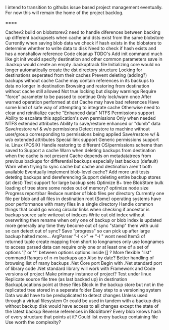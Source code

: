 I intend to transition to githubs issue based project management eventually. 
For now this will remain the home of the project backlog.

====

Cachev2
	build on blobstorev2
	need to handle diferences between backing up different backupsets when cache and dsts exist from the same blobstore
	Currently when saving blob data we check if hash exists in the blobstore to determine whether to write data to disk
		Need to check if hash exists and has a nonshallow reference
Code cleanup
	TODO's
Add init command
	much like git init
	would specify destination and other common parameters
		save in .backup
	would create an empty .backuptrack file
	Initializing core would no longer automatically create the dst directory structure
Locking for destinations seperated from their caches
	Prevent deleting (adding?) backups without cache
		Cache may contain references in its backups to data no longer in destination
	Browsing and restoring from destination without cache still allowed
	Not true locking but display warnings
		Require "force" parameter to be passed to continue
	Only lock/warn once
		After warned operation performed at dst
			Cache may have bad references
			Have some kind of safe way of attempting to integrate cache
				Otherwise need to clear and reinitialize cache
"Enhanced data"
	NTFS Permissions support
		Ability to escalate this application's own permissions
			Only when needed
	NTFS extended attributes
	Ability to save/restore enhanced or "dumb" data
		Save/restore w/ & w/o permissions
			Detect restore to machine without user/group corresponding to permissions being applied
		Save/restore w/ & w/o extended attributes
	Special link support
	Generic permissions support ie. Linux (POSIX)
		Handle restoring to different OS/permissions scheme than saved to
Support a cache
	Warn when deleting backups from destination when the cache is not present
		Cache depends on metadatatrees from previous backups for differential backups
			especially last backup (default)
	Warn when trying to sync cache but cache and destination aren't both available
	Eventually implement blob-level cache?
Add more unit tests
	deteting backups and dereferencing
Support deleting entire backup stores (at dest)
Test support for large backup sets
	Optimize B+ tree BlobStore
		bulk loading of tree
		store some nodes out of memory?
		optimize node size
		Progress report/bar
	Reduce number of blob files per directory
		Currently one file per blob and all files in destination root
		(Some) operating systems have poor performance with many files in a single directory
Handle common things that could go wrong
	circular links when checking if ancestor is backup source
	safe writeout of indexes
		Write out old index without overwriting then rename
	when only one of backup or blob index is updated
		more generally any time they become out of sync
			"stamp" them with uuid so can detect out of sync?
	Save "progress" so can pick up after large backup halted
	more...
ArgParser
	"-l <>" => "-l <longname>"
		wont need Item3 of returned tuple
		create mapping from short to longnames
			only use longnames to access parsed data
	can require only one or at least one of a set of options
		'|' or '^' between options
		options inside [] ?
More flexible "list" command
	Ranges of n-m backups ago
		Also by date?
	Better handling of browsing list of many backups
.Net Core port
	Begin with .Net standard port of library code
		.Net standard library will work with Framework and Code versions of project
	Make primary instance of project?
	Test under linux
Replicate source file tree (as last backed up) in destination
	BackupLocations point at these files
	Block in the backup store but not in the replicated tree stored in a seperate folder
	Easy step to a versioning system
		Data would have to be preduplicated to detect changes
			Unless used through a virtual filesystem
			Or could be used in tandem with a backup disk
				without backup disk would have access to all changes except the state of the latest backup
Reverse references in BlobStore?
	Every blob knows hash of every structure that points at it?
	Could list every backup containing file
	Use worth the complexity?